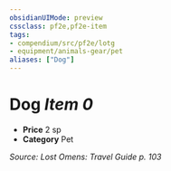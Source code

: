 ```yaml
---
obsidianUIMode: preview
cssclass: pf2e,pf2e-item
tags:
- compendium/src/pf2e/lotg
- equipment/animals-gear/pet
aliases: ["Dog"]
---
```

# Dog *Item 0*  

- **Price** 2 sp
- **Category** Pet



*Source: Lost Omens: Travel Guide p. 103*